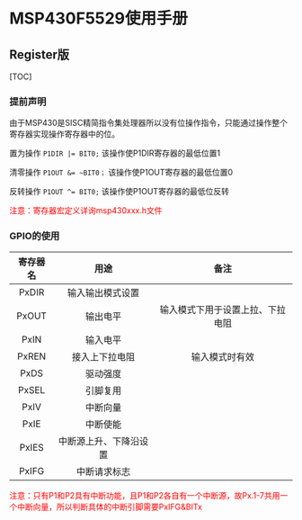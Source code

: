 # MSP430F5529使用手册

## Register版

[TOC]

### 提前声明

由于MSP430是SISC精简指令集处理器所以没有位操作指令，只能通过操作整个寄存器实现操作寄存器中的位。

置为操作	`P1DIR |= BIT0;` 该操作使P1DIR寄存器的最低位置1

清零操作	`P1OUT &= ~BIT0；` 该操作使P1OUT寄存器的最低位置0

反转操作	`P1OUT ^= BIT0;` 该操作使P1OUT寄存器的最低位反转

<p style="color: red;">注意：寄存器宏定义详询msp430xxx.h文件</p>



### GPIO的使用



| 寄存器名 |          用途          |               备注               |
| :------: | :--------------------: | :------------------------------: |
|  PxDIR   |    输入输出模式设置    |                                  |
|  PxOUT   |        输出电平        | 输入模式下用于设置上拉、下拉电阻 |
|   PxIN   |        输入电平        |                                  |
|  PxREN   |     接入上下拉电阻     |          输入模式时有效          |
|   PxDS   |        驱动强度        |                                  |
|  PxSEL   |        引脚复用        |                                  |
|   PxIV   |        中断向量        |                                  |
|   PxIE   |        中断使能        |                                  |
|  PxIES   | 中断源上升、下降沿设置 |                                  |
|  PxIFG   |      中断请求标志      |                                  |

<p style="color:red;">注意：只有P1和P2具有中断功能，且P1和P2各自有一个中断源，故Px.1-7共用一个中断向量，所以判断具体的中断引脚需要PxIFG&BITx</p>



